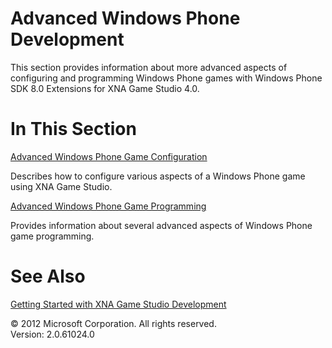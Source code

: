 ﻿

# Advanced Windows Phone Development

This section provides information about more advanced aspects of configuring and programming Windows Phone games with Windows Phone SDK 8.0 Extensions for XNA Game Studio 4.0.

# In This Section

[Advanced Windows Phone Game Configuration](UsingXNA_GameStudio_Features.md)

Describes how to configure various aspects of a Windows Phone game using XNA Game Studio.

[Advanced Windows Phone Game Programming](AdvancedPhoneTopics.md)

Provides information about several advanced aspects of Windows Phone game programming.

# See Also

[Getting Started with XNA Game Studio Development](Getting_Started.md)  

© 2012 Microsoft Corporation. All rights reserved.  
Version: 2.0.61024.0